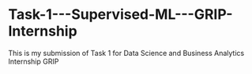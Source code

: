 # Task-1---Supervised-ML---GRIP-Internship
This is my submission of Task 1 for Data Science and Business Analytics Internship GRIP
